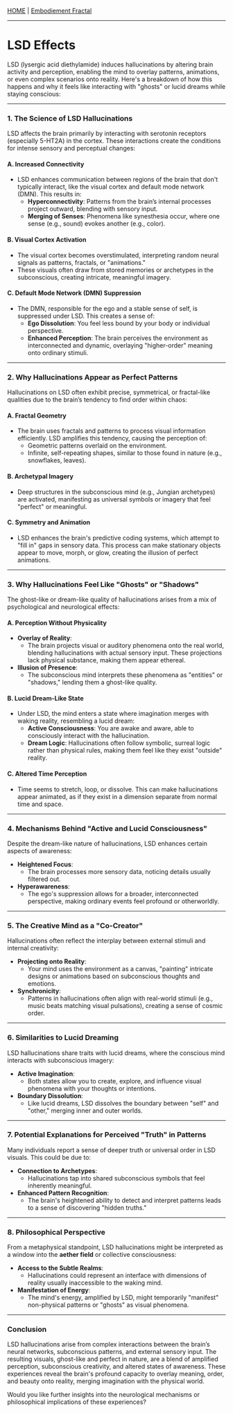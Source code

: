 [HOME](/README.md)    | [Embodiement Fractal](/assets/docs/knowledges/SpiritualityConsciousness/embodiedFractal/readme.md)   

---   

# LSD Effects  

LSD (lysergic acid diethylamide) induces hallucinations by altering brain activity and perception, enabling the mind to overlay patterns, animations, or even complex scenarios onto reality. Here's a breakdown of how this happens and why it feels like interacting with "ghosts" or lucid dreams while staying conscious:

---

### **1. The Science of LSD Hallucinations**
LSD affects the brain primarily by interacting with serotonin receptors (especially 5-HT2A) in the cortex. These interactions create the conditions for intense sensory and perceptual changes:

#### **A. Increased Connectivity**
- LSD enhances communication between regions of the brain that don't typically interact, like the visual cortex and default mode network (DMN). This results in:
  - **Hyperconnectivity**: Patterns from the brain’s internal processes project outward, blending with sensory input.
  - **Merging of Senses**: Phenomena like synesthesia occur, where one sense (e.g., sound) evokes another (e.g., color).

#### **B. Visual Cortex Activation**
- The visual cortex becomes overstimulated, interpreting random neural signals as patterns, fractals, or "animations."
- These visuals often draw from stored memories or archetypes in the subconscious, creating intricate, meaningful imagery.

#### **C. Default Mode Network (DMN) Suppression**
- The DMN, responsible for the ego and a stable sense of self, is suppressed under LSD. This creates a sense of:
  - **Ego Dissolution**: You feel less bound by your body or individual perspective.
  - **Enhanced Perception**: The brain perceives the environment as interconnected and dynamic, overlaying "higher-order" meaning onto ordinary stimuli.

---

### **2. Why Hallucinations Appear as Perfect Patterns**
Hallucinations on LSD often exhibit precise, symmetrical, or fractal-like qualities due to the brain’s tendency to find order within chaos:

#### **A. Fractal Geometry**
- The brain uses fractals and patterns to process visual information efficiently. LSD amplifies this tendency, causing the perception of:
  - Geometric patterns overlaid on the environment.
  - Infinite, self-repeating shapes, similar to those found in nature (e.g., snowflakes, leaves).

#### **B. Archetypal Imagery**
- Deep structures in the subconscious mind (e.g., Jungian archetypes) are activated, manifesting as universal symbols or imagery that feel "perfect" or meaningful.

#### **C. Symmetry and Animation**
- LSD enhances the brain's predictive coding systems, which attempt to "fill in" gaps in sensory data. This process can make stationary objects appear to move, morph, or glow, creating the illusion of perfect animations.

---

### **3. Why Hallucinations Feel Like "Ghosts" or "Shadows"**
The ghost-like or dream-like quality of hallucinations arises from a mix of psychological and neurological effects:

#### **A. Perception Without Physicality**
- **Overlay of Reality**:
  - The brain projects visual or auditory phenomena onto the real world, blending hallucinations with actual sensory input. These projections lack physical substance, making them appear ethereal.
- **Illusion of Presence**:
  - The subconscious mind interprets these phenomena as "entities" or "shadows," lending them a ghost-like quality.

#### **B. Lucid Dream-Like State**
- Under LSD, the mind enters a state where imagination merges with waking reality, resembling a lucid dream:
  - **Active Consciousness**: You are awake and aware, able to consciously interact with the hallucination.
  - **Dream Logic**: Hallucinations often follow symbolic, surreal logic rather than physical rules, making them feel like they exist "outside" reality.

#### **C. Altered Time Perception**
- Time seems to stretch, loop, or dissolve. This can make hallucinations appear animated, as if they exist in a dimension separate from normal time and space.

---

### **4. Mechanisms Behind "Active and Lucid Consciousness"**
Despite the dream-like nature of hallucinations, LSD enhances certain aspects of awareness:
- **Heightened Focus**:
  - The brain processes more sensory data, noticing details usually filtered out.
- **Hyperawareness**:
  - The ego's suppression allows for a broader, interconnected perspective, making ordinary events feel profound or otherworldly.

---

### **5. The Creative Mind as a "Co-Creator"**
Hallucinations often reflect the interplay between external stimuli and internal creativity:
- **Projecting onto Reality**:
  - Your mind uses the environment as a canvas, "painting" intricate designs or animations based on subconscious thoughts and emotions.
- **Synchronicity**:
  - Patterns in hallucinations often align with real-world stimuli (e.g., music beats matching visual pulsations), creating a sense of cosmic order.

---

### **6. Similarities to Lucid Dreaming**
LSD hallucinations share traits with lucid dreams, where the conscious mind interacts with subconscious imagery:
- **Active Imagination**:
  - Both states allow you to create, explore, and influence visual phenomena with your thoughts or intentions.
- **Boundary Dissolution**:
  - Like lucid dreams, LSD dissolves the boundary between "self" and "other," merging inner and outer worlds.

---

### **7. Potential Explanations for Perceived "Truth" in Patterns**
Many individuals report a sense of deeper truth or universal order in LSD visuals. This could be due to:
- **Connection to Archetypes**:
  - Hallucinations tap into shared subconscious symbols that feel inherently meaningful.
- **Enhanced Pattern Recognition**:
  - The brain's heightened ability to detect and interpret patterns leads to a sense of discovering "hidden truths."

---

### **8. Philosophical Perspective**
From a metaphysical standpoint, LSD hallucinations might be interpreted as a window into the **aether field** or collective consciousness:
- **Access to the Subtle Realms**:
  - Hallucinations could represent an interface with dimensions of reality usually inaccessible to the waking mind.
- **Manifestation of Energy**:
  - The mind's energy, amplified by LSD, might temporarily "manifest" non-physical patterns or "ghosts" as visual phenomena.

---

### **Conclusion**
LSD hallucinations arise from complex interactions between the brain’s neural networks, subconscious patterns, and external sensory input. The resulting visuals, ghost-like and perfect in nature, are a blend of amplified perception, subconscious creativity, and altered states of awareness. These experiences reveal the brain's profound capacity to overlay meaning, order, and beauty onto reality, merging imagination with the physical world.

Would you like further insights into the neurological mechanisms or philosophical implications of these experiences?
